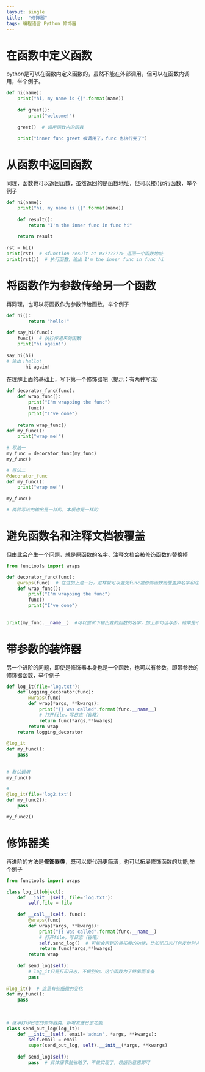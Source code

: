 ```yaml
---
layout: single
title:  "修饰器"
tags: 编程语言 Python 修饰器
---
```




# 在函数中定义函数

python是可以在函数内定义函数的，虽然不能在外部调用，但可以在函数内调用，举个例子。

```python
def hi(name):
    print("hi, my name is {}".format(name))
    
    def greet():
        print("welcome!")
        
    greet()  # 调用函数内的函数
    
    print("inner func greet 被调用了，func 也执行完了")
```


# 从函数中返回函数
同理，函数也可以返回函数，虽然返回的是函数地址，但可以接()运行函数，举个例子
```python
def hi(name):
    print("hi, my name is {}".format(name))
    
    def result():
        return "I'm the inner func in func hi"
        
    return result
    
rst = hi()
print(rst)  # <function result at 0x??????> 返回一个函数地址
print(rst())  # 执行函数，输出 I'm the inner func in func hi
```

# 将函数作为参数传给另一个函数
再同理，也可以将函数作为参数传给函数，举个例子
```python
def hi():
        return "hello!"
        
def say_hi(func):
    func()  # 执行传进来的函数
    print("hi again!")
    
say_hi(hi)
# 输出：hello!
       hi again!
```


在理解上面的基础上，写下第一个修饰器吧（提示：有两种写法）
```python
def decorator_func(func):
    def wrap_func():
        print("I'm wrapping the func")
        func()
        print("I've done")
        
    return wrap_func()
def my_func():
    print("wrap me!")
    
# 写法一
my_func = decorator_func(my_func)
my_func()

# 写法二
@decorator_func
def my_func():
    print("wrap me!")
    
my_func()

# 两种写法的输出是一样的，本质也是一样的
```


# 避免函数名和注释文档被覆盖
但由此会产生一个问题，就是原函数的名字、注释文档会被修饰函数的替换掉
```python
from functools import wraps

def decorator_func(func):
    @wraps(func)  # 在这加上这一行，这样就可以避免func被修饰函数给覆盖掉名字和注释文档
    def wrap_func():
        print("I'm wrapping the func")
        func()
        print("I've done")
        
        
print(my_func.__name__)  #可以尝试下输出我的函数的名字，加上那句话与否，结果是不一样的
```


# 带参数的装饰器
另一个进阶的问题，即使是修饰器本身也是一个函数，也可以有参数，即带参数的修饰器函数，举个例子

```python
def log_it(file='log.txt'):
    def logging_decorator(func):
        @wraps(func)
        def wrap(*args, **kwargs):
            print("{} was called".format(func.__name__)
            # 打开file，写日志（省略）
            return func(*args,**kwargs)
        return wrap
    return logging_decorator
    
@log_it
def my_func():
    pass
    
    
# 默认调用
my_func()

#
@log_it(file='log2.txt')
def my_func2():
    pass

my_func2()
```

# 修饰器类
再进阶的方法是**修饰器类**，既可以使代码更简洁，也可以拓展修饰函数的功能,举个例子
```python
from functools import wraps

class log_it(object):
    def __init__(self, file='log.txt'):
        self.file = file
    
    def __call__(self, func):
        @wraps(func)
        def wrap(*args, **kwargs):
            print("{} was called".format(func.__name__)
            # 打开file，写日志（省略）
            self.send_log()  # 可能会用到的待拓展的功能，比如把日志打包发给别人
            return func(*args,**kwargs)
        return wrap
        
    def send_log(self):
        # log_it只是打印日志，不做别的。这个函数为了继承而准备
        pass
        
@log_it()  # 这里有些细微的变化
def my_func():
    pass
    
    
    
# 继承打印日志的修饰器类，新增发送日志功能
class send_out_log(log_it):
    def __init__(self, email='admin', *args, **kwargs):
        self.email = email
        super(send_out_log, self).__init__(*args, **kwargs)
        
    def send_log(self):
        pass  # 具体细节就省略了，不做实现了，领悟到意思即可
```